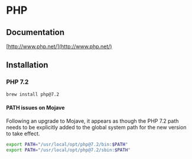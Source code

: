 # PHP

## Documentation

[http://www.php.net/](http://www.php.net/)

## Installation

### PHP 7.2

```bash
brew install php@7.2
```

#### PATH issues on Mojave

Following an upgrade to Mojave, it appears as though the PHP 7.2 path needs to be explicitly added to the global system path for the new version to take effect.

```bash
export PATH="/usr/local/opt/php@7.2/bin:$PATH"
export PATH="/usr/local/opt/php@7.2/sbin:$PATH"
```
